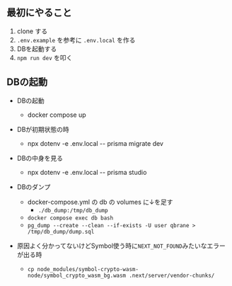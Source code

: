 
## 最初にやること

1. clone する
2. `.env.example` を参考に `.env.local` を作る
3. DBを起動する
4. `npm run dev` を叩く

## DBの起動

- DBの起動
  - docker compose up
- DBが初期状態の時
  - npx dotenv -e .env.local -- prisma migrate dev
- DBの中身を見る
  - npx dotenv -e .env.local -- prisma studio
- DBのダンプ
  - docker-compose.yml の db の volumes に↓を足す
    - `./db_dump:/tmp/db_dump`
  - `docker compose exec db bash`
  - `pg_dump --create --clean --if-exists -U user qbrane > /tmp/db_dump/dump.sql`

- 原因よく分かってないけどSymbol使う時に`NEXT_NOT_FOUND`みたいなエラーが出る時
  - `cp node_modules/symbol-crypto-wasm-node/symbol_crypto_wasm_bg.wasm .next/server/vendor-chunks/`
